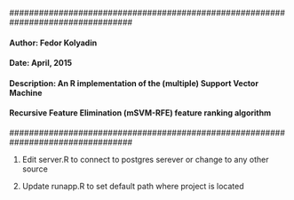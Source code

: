#################################################################################
#### Author: Fedor Kolyadin
#### Date: April, 2015
#### Description: An R implementation of the (multiple) Support Vector Machine 
#### Recursive Feature Elimination (mSVM-RFE) feature ranking algorithm
#################################################################################

1. Edit server.R to connect to postgres serever or change to any other source

2. Update runapp.R to set default path where project is located
